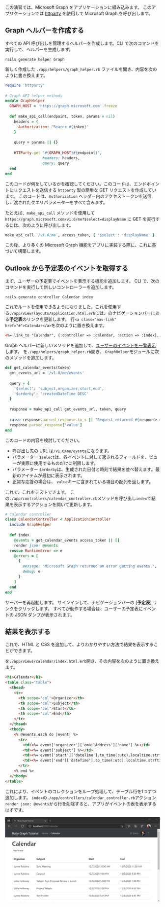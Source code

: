 <!-- markdownlint-disable MD002 MD041 -->

この演習では、Microsoft Graph をアプリケーションに組み込みます。 このアプリケーションでは [httparty](https://github.com/jnunemaker/httparty) を使用して Microsoft Graph を呼び出します。

## <a name="create-a-graph-helper"></a>Graph ヘルパーを作成する

すべての API 呼び出しを管理するヘルパーを作成します。CLI で次のコマンドを実行して、ヘルパーを生成します。

```Shell
rails generate helper Graph
```

新しく作成した `./app/helpers/graph_helper.rb` ファイルを開き、内容を次のように書き換えます。

```ruby
require 'httparty'

# Graph API helper methods
module GraphHelper
  GRAPH_HOST = 'https://graph.microsoft.com'.freeze

  def make_api_call(endpoint, token, params = nil)
    headers = {
      Authorization: "Bearer #{token}"
    }

    query = params || {}

    HTTParty.get "#{GRAPH_HOST}#{endpoint}",
                 headers: headers,
                 query: query
  end
end
```

このコードが何をしているかを確認してください。このコードは、エンドポイントにリクエストを送信する `httparty` 製の簡単な GET リクエストを作成しています。 このコードは、`Authorization` ヘッダー内のアクセストークンを送信し、渡されたクエリパラメーターをすべて含みます。

たとえば、`make_api_call` メソッドを使用して `https://graph.microsoft.com/v1.0/me?$select=displayName` に GET を実行するには、次のように呼び出します。

```ruby
make_api_call `/v1.0/me`, access_token, { '$select': 'displayName' }
```

この後、より多くの Microsoft Graph 機能をアプリに実装する際に、これに基づいて構築します。

## <a name="get-calendar-events-from-outlook"></a>Outlook から予定表のイベントを取得する

まず、ユーザーの予定表でイベントを表示する機能を追加します。 CLI で、次のコマンドを実行して新しいコントローラーを追加します。

```Shell
rails generate controller Calendar index
```

これでルートを使用できるようになりました。これを使用する`./app/view/layouts/application.html.erb`には、のナビゲーションバーにある**予定表**のリンクを更新します。 行`<a class="nav-link" href="#">Calendar</a>`を次のように置き換えます。

```html
<%= link_to "Calendar", {:controller => :calendar, :action => :index}, class: "nav-link#{' active' if controller.controller_name == 'calendar'}" %>
```

Graph ヘルパーに新しいメソッドを追加して、[ユーザーのイベントを一覧表示](https://developer.microsoft.com/en-us/graph/docs/api-reference/v1.0/api/user_list_events)します。 を`./app/helpers/graph_helper.rb`開き、 `GraphHelper`モジュールに次のメソッドを追加します。

```ruby
def get_calendar_events(token)
  get_events_url = '/v1.0/me/events'

  query = {
    '$select': 'subject,organizer,start,end',
    '$orderby': 'createdDateTime DESC'
  }

  response = make_api_call get_events_url, token, query

  raise response.parsed_response.to_s || "Request returned #{response.code}" unless response.code == 200
  response.parsed_response['value']
end
```

このコードの内容を検討してください。

- 呼び出し先の URL は`/v1.0/me/events`になります。
- パラメーター `$select`は、各イベントに対して返されるフィールドを、ビューが実際に使用するものだけに制限します。
- パラメーター `$orderby`は、生成された日付と時刻で結果を並べ替えます。最新のアイテムが最初に表示されます。
- 正常な応答の場合は、 `value`キーに含まれている項目の配列を返します。

これで、これをテストできます。 この`./app/controllers/calendar_controller.rb`メソッドを呼び出し`index`て結果を表示するアクションを開いて更新します。

```ruby
# Calendar controller
class CalendarController < ApplicationController
  include GraphHelper

  def index
    @events = get_calendar_events access_token || []
    render json: @events
  rescue RuntimeError => e
    @errors = [
      {
        message: 'Microsoft Graph returned an error getting events.',
        debug: e
      }
    ]
  end
end
```

サーバーを再起動します。 サインインして、ナビゲーションバーの [**予定表**] リンクをクリックします。 すべてが動作する場合は、ユーザーの予定表にイベントの JSON ダンプが表示されます。

## <a name="display-the-results"></a>結果を表示する

これで、HTML と CSS を追加して、よりわかりやすい方法で結果を表示することができます。

を`./app/views/calendar/index.html.erb`開き、その内容を次のように置き換えます。

```html
<h1>Calendar</h1>
<table class="table">
  <thead>
    <tr>
      <th scope="col">Organizer</th>
      <th scope="col">Subject</th>
      <th scope="col">Start</th>
      <th scope="col">End</th>
    </tr>
  </thead>
  <tbody>
    <% @events.each do |event| %>
      <tr>
        <td><%= event['organizer']['emailAddress']['name'] %></td>
        <td><%= event['subject'] %></td>
        <td><%= event['start']['dateTime'].to_time(:utc).localtime.strftime('%-m/%-d/%y %l:%M %p') %></td>
        <td><%= event['end']['dateTime'].to_time(:utc).localtime.strftime('%-m/%-d/%y %l:%M %p') %></td>
      </tr>
    <% end %>
  </tbody>
</table>
```

これにより、イベントのコレクションをループ処理して、テーブル行を1つずつ追加します。 `index`の`./app/controllers/calendar_controller.rb`アクション`render json: @events`から行を削除すると、アプリがイベントの表を表示するはずです。

![イベントの表のスクリーンショット](./images/add-msgraph-01.png)
